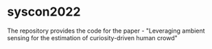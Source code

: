 # syscon2022
The repository provides the code for the paper - "Leveraging ambient sensing for the estimation of curiosity-driven human crowd"
